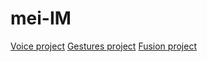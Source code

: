 # mei-IM

[Voice project](https://github.com/mei-im/richup-voice)
[Gestures project](https://github.com/mei-im/richup-gesture)
[Fusion project](https://github.com/mei-im/richup-fusion)